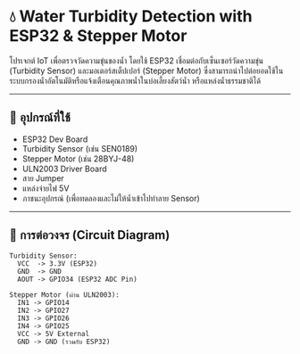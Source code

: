 # 💧 Water Turbidity Detection with ESP32 & Stepper Motor

โปรเจกต์ IoT เพื่อตรวจวัดความขุ่นของน้ำ โดยใช้ ESP32 เชื่อมต่อกับเซ็นเซอร์วัดความขุ่น (Turbidity Sensor) และมอเตอร์สเต็ปเปอร์ (Stepper Motor) ซึ่งสามารถนำไปต่อยอดใช้ในระบบกรองน้ำอัตโนมัติหรือแจ้งเตือนคุณภาพน้ำในบ่อเลี้ยงสัตว์น้ำ หรือแหล่งน้ำธรรมชาติได้

---

## 🔧 อุปกรณ์ที่ใช้

- ESP32 Dev Board
- Turbidity Sensor (เช่น SEN0189)
- Stepper Motor (เช่น 28BYJ-48)
- ULN2003 Driver Board
- สาย Jumper
- แหล่งจ่ายไฟ 5V
- ภาชนะอุปกรณ์ (เพื่อทดลองและไม่ให้น้ำเข้าไปทำลาย Sensor)

---

## 🔌 การต่อวงจร (Circuit Diagram)

```plaintext
Turbidity Sensor:
  VCC  -> 3.3V (ESP32)
  GND  -> GND
  AOUT -> GPIO34 (ESP32 ADC Pin)

Stepper Motor (ผ่าน ULN2003):
  IN1 -> GPIO14
  IN2 -> GPIO27
  IN3 -> GPIO26
  IN4 -> GPIO25
  VCC -> 5V External
  GND -> GND (รวมกับ ESP32)
